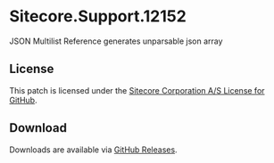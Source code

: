 # Sitecore.Support.12152
JSON Multilist Reference generates unparsable json array

## License  
This patch is licensed under the [Sitecore Corporation A/S License for GitHub](https://github.com/sitecoresupport/Sitecore.Support.12152/blob/master/LICENSE).  

## Download  
Downloads are available via [GitHub Releases](https://github.com/sitecoresupport/Sitecore.Support.12152/releases).  
